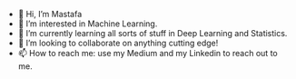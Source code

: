 - 👋 Hi, I’m Mastafa
- 👀 I’m interested in Machine Learning.
- 🌱 I’m currently learning all sorts of stuff in Deep Learning and Statistics.
- 💞️ I’m looking to collaborate on anything cutting edge! 
- 📫 How to reach me: use my Medium and my Linkedin to reach out to me. 

<!---
MastafaF/MastafaF is a ✨ special ✨ repository because its `README.md` (this file) appears on your GitHub profile.
You can click the Preview link to take a look at your changes.
--->
